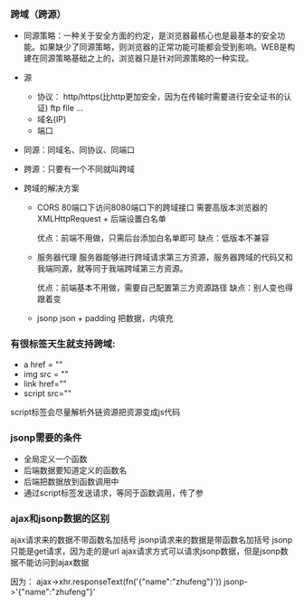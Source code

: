 ### 跨域（跨源）
+ 同源策略：一种关于安全方面的约定，是浏览器最核心也是最基本的安全功能。如果缺少了同源策略，则浏览器的正常功能可能都会受到影响。WEB是构建在同源策略基础之上的，浏览器只是针对同源策略的一种实现。

+ 源 
  - 协议：
    http/https(比http更加安全，因为在传输时需要进行安全证书的认证)
    ftp
    file
    ...
   - 域名(IP)
   - 端口

+ 同源：同域名、同协议、同端口
+ 跨源：只要有一个不同就叫跨域

+ 跨域的解决方案
  - CORS 
     80端口下访问8080端口下的跨域接口
     需要高版本浏览器的XMLHttpRequest + 后端设置白名单

     优点：前端不用做，只需后台添加白名单即可
     缺点：低版本不兼容

   - 服务器代理
      服务器能够进行跨域请求第三方资源，服务器跨域的代码又和我端同源，就等同于我端跨域第三方资源。

      优点：前端基本不用做，需要自己配置第三方资源路径
      缺点：别人变也得跟着变

    - jsonp 
       json + padding 把数据，内填充

### 有很标签天生就支持跨域:
   + a href = ""
   + img src = ""
   + link href=""
   + script  src=""

   script标签会尽量解析外链资源把资源变成js代码


### jsonp需要的条件

 + 全局定义一个函数
 + 后端数据要知道定义的函数名
 + 后端把数据放到函数调用中
 + 通过script标签发送请求，等同于函数调用，传了参


### ajax和jsonp数据的区别

 ajax请求来的数据不带函数名加括号
 jsonp请求来的数据是带函数名加括号
 jsonp只能是get请求，因为走的是url
 ajax请求方式可以请求jsonp数据，但是jsonp数据不能访问到ajax数据

 因为：
 ajax->xhr.responseText(fn('{"name":"zhufeng"}'))
 jsonp->'{"name":"zhufeng"}'